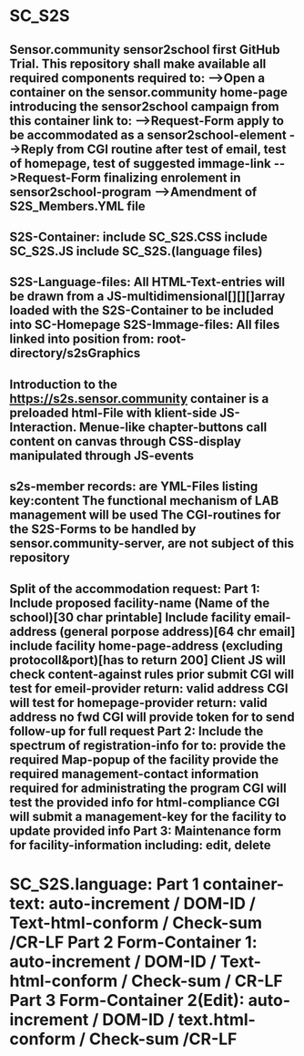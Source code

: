 # SC_S2S
Sensor.community sensor2school first GitHub Trial.
This repository shall make available all required components required to:
-->Open a container on the sensor.community home-page introducing the sensor2school campaign
   from this container link to:
   -->Request-Form apply to be accommodated as a sensor2school-element
   -->Reply from CGI routine after test of email, test of homepage, test of suggested immage-link
   -->Request-Form finalizing enrolement in sensor2school-program
   -->Amendment of S2S_Members.YML file
----------------------------------------------------
S2S-Container:
include SC_S2S.CSS
include SC_S2S.JS
include SC_S2S.(language files)
-----------------------------------------------------
S2S-Language-files:
All HTML-Text-entries will be drawn from a JS-multidimensional[][][]array loaded with the S2S-Container to be included into SC-Homepage
S2S-Immage-files:
All files linked into position from: root-directory/s2sGraphics
-----------------------------------------------------
Introduction to the https://s2s.sensor.community container is a preloaded html-File with klient-side JS-Interaction.
Menue-like chapter-buttons call content on canvas through CSS-display manipulated through JS-events
-----------------------------------------------------
s2s-member records: are YML-Files listing key:content
The functional mechanism of LAB management will be used
The CGI-routines for the S2S-Forms to be handled by sensor.community-server, are not subject of this repository
-----------------------------------------------------
Split of the accommodation request:
Part 1: Include proposed facility-name (Name of the school)[30 char printable]
        Include facility email-address (general porpose address)[64 chr email]
        include facility home-page-address (excluding protocoll&port)[has to return 200]
        Client JS will check content-against rules prior submit
CGI will test for emeil-provider return: valid address
CGI will test for homepage-provider return: valid address no fwd
CGI will provide token for to send follow-up for full request
Part 2: Include the spectrum of registration-info for to:
        provide the required Map-popup of the facility
        provide the required management-contact information required for administrating the program
CGI will test the provided info for html-compliance
CGI will submit a management-key for the facility to update provided info
Part 3: Maintenance form for facility-information including: edit, delete
-------------------------------------------------------------------------
SC_S2S.language:
Part 1 container-text: auto-increment / DOM-ID / Text-html-conform / Check-sum /CR-LF
Part 2 Form-Container 1: auto-increment / DOM-ID / Text-html-conform / Check-sum / CR-LF
Part 3 Form-Container 2(Edit): auto-increment / DOM-ID / text.html-conform / Check-sum /CR-LF
===========================================================================

        

